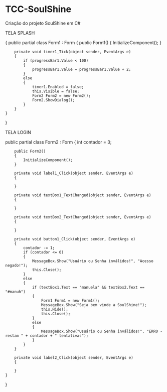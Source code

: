 # TCC-SoulShine
Criação do projeto SoulShine em C#

TELA SPLASH

{
    public partial class Form1 : Form
    {
        public Form1()
        {
            InitializeComponent();
        }

        private void timer1_Tick(object sender, EventArgs e)
        {
            if (progressBar1.Value < 100)
            {
                progressBar1.Value = progressBar1.Value + 2;
            }
            else
            {
                timer1.Enabled = false;
                this.Visible = false;
                Form2 Form2 = new Form2();
                Form2.ShowDialog();
            }
        }
    }
}


TELA LOGIN

public partial class Form2 : Form
    {
        int contador = 3;

        public Form2()
        {
            InitializeComponent();
        }

        private void label1_Click(object sender, EventArgs e)
        {

        }

        private void textBox1_TextChanged(object sender, EventArgs e)
        {

        }

        private void textBox2_TextChanged(object sender, EventArgs e)
        {

        }

        private void button1_Click(object sender, EventArgs e)
        {
            contador -= 1;
            if (contador <= 0)
            {
                MessageBox.Show("Usuário ou Senha inválidos!", "Acesso negado!");
                this.Close();
            }
            else
            {
                if (textBox1.Text == "manuela" && textBox2.Text == "#manuh")
                {
                    Form1 Form1 = new Form1();
                    MessageBox.Show("Seja bem vinde a SoulShine!");
                    this.Hide();
                    this.Close();
                }
                else
                {
                    MessageBox.Show("Usuário ou Senha inválidos!", "ERRO - restam " + contador + " tentativas");
                }
            }
        }

        private void label2_Click(object sender, EventArgs e)
        {

        }
    }
}

